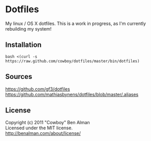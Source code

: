 # Dotfiles

My linux / OS X dotfiles. This is a work in progress, as I'm currently rebuilding my system!

## Installation
`bash <(curl -s https://raw.github.com/cowboy/dotfiles/master/bin/dotfiles)`

## Sources
<https://github.com/gf3/dotfiles>  
<https://github.com/mathiasbynens/dotfiles/blob/master/.aliases>

## License
Copyright (c) 2011 "Cowboy" Ben Alman  
Licensed under the MIT license.  
<http://benalman.com/about/license/>

